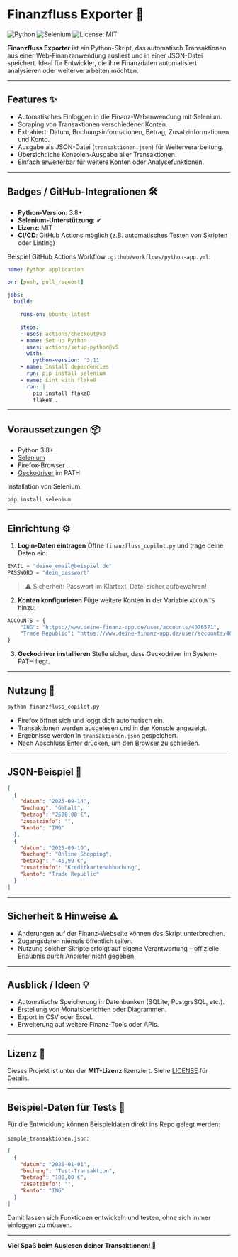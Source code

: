 # Finanzfluss Exporter 🚀

![Python](https://img.shields.io/badge/python-3.8%2B-blue)
![Selenium](https://img.shields.io/badge/selenium-supported-green)
![License: MIT](https://img.shields.io/badge/license-MIT-yellow)

**Finanzfluss Exporter** ist ein Python-Skript, das automatisch Transaktionen aus einer Web-Finanzanwendung ausliest und in einer JSON-Datei speichert. Ideal für Entwickler, die ihre Finanzdaten automatisiert analysieren oder weiterverarbeiten möchten.

---

## Features ✨

- Automatisches Einloggen in die Finanz-Webanwendung mit Selenium.
- Scraping von Transaktionen verschiedener Konten.
- Extrahiert: Datum, Buchungsinformationen, Betrag, Zusatzinformationen und Konto.
- Ausgabe als JSON-Datei (`transaktionen.json`) für Weiterverarbeitung.
- Übersichtliche Konsolen-Ausgabe aller Transaktionen.
- Einfach erweiterbar für weitere Konten oder Analysefunktionen.

---

## Badges / GitHub-Integrationen 🛠

- **Python-Version**: 3.8+
- **Selenium-Unterstützung**: ✔
- **Lizenz**: MIT
- **CI/CD**: GitHub Actions möglich (z.B. automatisches Testen von Skripten oder Linting)

Beispiel GitHub Actions Workflow `.github/workflows/python-app.yml`:

```yaml
name: Python application

on: [push, pull_request]

jobs:
  build:

    runs-on: ubuntu-latest

    steps:
    - uses: actions/checkout@v3
    - name: Set up Python
      uses: actions/setup-python@v5
      with:
        python-version: '3.11'
    - name: Install dependencies
      run: pip install selenium
    - name: Lint with flake8
      run: |
        pip install flake8
        flake8 .
````

---

## Voraussetzungen 📦

* Python 3.8+
* [Selenium](https://pypi.org/project/selenium/)
* Firefox-Browser
* [Geckodriver](https://github.com/mozilla/geckodriver/releases) im PATH

Installation von Selenium:

```bash
pip install selenium
```

---

## Einrichtung ⚙️

1. **Login-Daten eintragen**
   Öffne `finanzfluss_copilot.py` und trage deine Daten ein:

```python
EMAIL = "deine_email@beispiel.de"
PASSWORD = "dein_passwort"
```

> ⚠️ Sicherheit: Passwort im Klartext, Datei sicher aufbewahren!

2. **Konten konfigurieren**
   Füge weitere Konten in der Variable `ACCOUNTS` hinzu:

```python
ACCOUNTS = {
    "ING": "https://www.deine-finanz-app.de/user/accounts/4076571",
    "Trade Republic": "https://www.deine-finanz-app.de/user/accounts/4076579"
}
```

3. **Geckodriver installieren**
   Stelle sicher, dass Geckodriver im System-PATH liegt.

---

## Nutzung 🚀

```bash
python finanzfluss_copilot.py
```

* Firefox öffnet sich und loggt dich automatisch ein.
* Transaktionen werden ausgelesen und in der Konsole angezeigt.
* Ergebnisse werden in `transaktionen.json` gespeichert.
* Nach Abschluss Enter drücken, um den Browser zu schließen.

---

## JSON-Beispiel 📝

```json
[
  {
    "datum": "2025-09-14",
    "buchung": "Gehalt",
    "betrag": "2500,00 €",
    "zusatzinfo": "",
    "konto": "ING"
  },
  {
    "datum": "2025-09-10",
    "buchung": "Online Shopping",
    "betrag": "-45,99 €",
    "zusatzinfo": "Kreditkartenabbuchung",
    "konto": "Trade Republic"
  }
]
```

---

## Sicherheit & Hinweise ⚠️

* Änderungen auf der Finanz-Webseite können das Skript unterbrechen.
* Zugangsdaten niemals öffentlich teilen.
* Nutzung solcher Skripte erfolgt auf eigene Verantwortung – offizielle Erlaubnis durch Anbieter nicht gegeben.

---

## Ausblick / Ideen 💡

* Automatische Speicherung in Datenbanken (SQLite, PostgreSQL, etc.).
* Erstellung von Monatsberichten oder Diagrammen.
* Export in CSV oder Excel.
* Erweiterung auf weitere Finanz-Tools oder APIs.

---

## Lizenz 📄

Dieses Projekt ist unter der **MIT-Lizenz** lizenziert. Siehe [LICENSE](LICENSE) für Details.

---

## Beispiel-Daten für Tests 📂

Für die Entwicklung können Beispieldaten direkt ins Repo gelegt werden:

`sample_transaktionen.json`:

```json
[
  {
    "datum": "2025-01-01",
    "buchung": "Test-Transaktion",
    "betrag": "100,00 €",
    "zusatzinfo": "",
    "konto": "ING"
  }
]
```

Damit lassen sich Funktionen entwickeln und testen, ohne sich immer einloggen zu müssen.

---

**Viel Spaß beim Auslesen deiner Transaktionen! 🚀**
